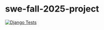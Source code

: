 # swe-fall-2025-project

[![Django Tests](https://github.com/dubemmmm/swe-fall-2025-project/actions/workflows/django-tests.yml/badge.svg)](https://github.com/dubemmmm/swe-fall-2025-project/actions/workflows/django-tests.yml)